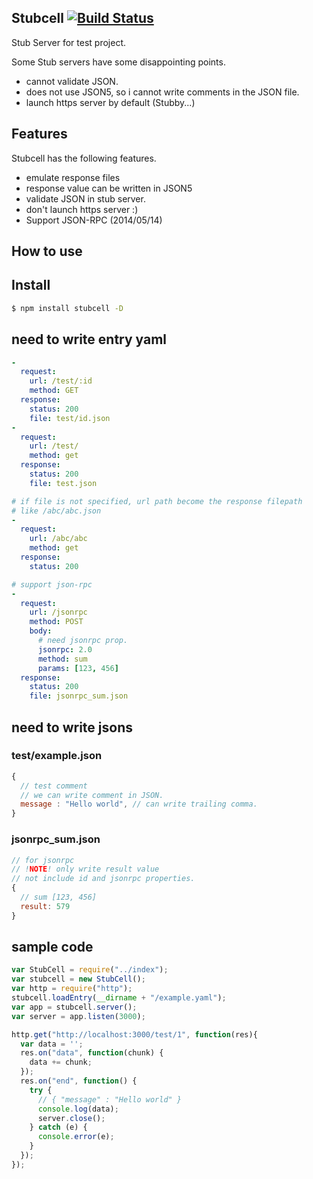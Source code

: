 Stubcell [![Build Status](https://travis-ci.org/yosuke-furukawa/stubcell.svg?branch=master)](https://travis-ci.org/yosuke-furukawa/stubcell)
---------------

Stub Server for test project.


Some Stub servers have some disappointing points.

- cannot validate JSON.
- does not use JSON5, so i cannot write comments in the JSON file.
- launch https server by default (Stubby...)

Features
---------------

Stubcell has the following features.

- emulate response files
- response value can be written in JSON5
- validate JSON in stub server.
- don't launch https server :)
- Support JSON-RPC (2014/05/14)


How to use
---------------

## Install

```sh
$ npm install stubcell -D
```

## need to write entry yaml

```yaml
-
  request:
    url: /test/:id
    method: GET
  response:
    status: 200
    file: test/id.json
-
  request:
    url: /test/
    method: get
  response:
    status: 200
    file: test.json

# if file is not specified, url path become the response filepath
# like /abc/abc.json
-
  request:
    url: /abc/abc
    method: get
  response:
    status: 200

# support json-rpc
-
  request:
    url: /jsonrpc
    method: POST
    body:
      # need jsonrpc prop.
      jsonrpc: 2.0
      method: sum
      params: [123, 456]
  response:
    status: 200
    file: jsonrpc_sum.json
```

## need to write jsons

### test/example.json

```javascript
{
  // test comment
  // we can write comment in JSON.
  message : "Hello world", // can write trailing comma.
}
```

### jsonrpc_sum.json

```javascript
// for jsonrpc
// !NOTE! only write result value
// not include id and jsonrpc properties.
{
  // sum [123, 456]
  result: 579
}
```

## sample code

```javascript
var StubCell = require("../index");
var stubcell = new StubCell();
var http = require("http");
stubcell.loadEntry(__dirname + "/example.yaml");
var app = stubcell.server();
var server = app.listen(3000);

http.get("http://localhost:3000/test/1", function(res){
  var data = '';
  res.on("data", function(chunk) {
    data += chunk;
  });
  res.on("end", function() {
    try {
      // { "message" : "Hello world" }
      console.log(data);
      server.close();
    } catch (e) {
      console.error(e);
    }
  });
});
```


